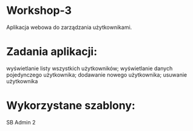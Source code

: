 # Workshop-3
Aplikacja webowa do zarządzania użytkownikami.
# Zadania aplikacji:
wyświetlanie listy wszystkich użytkowników;
wyświetlanie danych pojedynczego użytkownika;
dodawanie nowego użytkownika;
usuwanie użytkownika
# Wykorzystane szablony:
SB Admin 2
